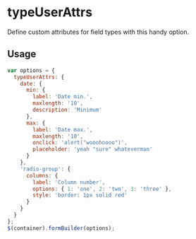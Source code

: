 # typeUserAttrs
Define custom attributes for field types with this handy option.

## Usage
```javascript
var options = {
  typeUserAttrs: {
    date: {
      min: {
        label: 'Date min.',
        maxlength: '10',
        description: 'Minimum'
      },
      max: {
        label: 'Date max.',
        maxlength: '10',
        onclick: 'alert("wooohoooo")',
        placeholder: 'yeah "sure" whateverman'
      }
    },
    'radio-group': {
      columns: {
        label: 'Column number',
        options: { 1: 'one', 2: 'two', 3: 'three' },
        style: 'border: 1px solid red'
      }
    }
  }
};
$(container).formBuilder(options);
```
<p data-height="525" data-embed-version="2" data-theme-id="22927" data-slug-hash="yaJbZZ" data-default-tab="js,result" data-user="kevinchappell" class="codepen"></p>
